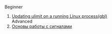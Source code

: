 Beginner  
1. [Updating ulimit on a running Linux process(gbl)](https://www.gregchapple.com/blog/updating-ulimit-on-running-linux-process/)  
Advanced  
1. [Основы работы с сигналами](https://www.ibm.com/developerworks/ru/library/l-signals_1/index.html)  
